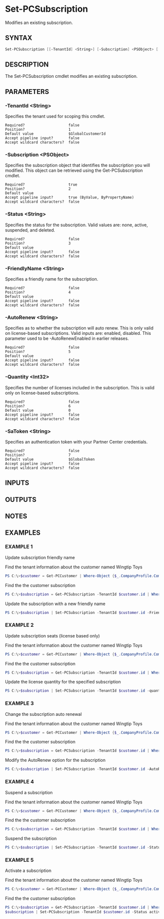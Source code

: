 # Set-PCSubscription

Modifies an existing subscription.

## SYNTAX

```powershell
Set-PCSubscription [[-TenantId] <String>] [-Subscription] <PSObject> [[-Status] <String>] [[-FriendlyName] <String>] [[-AutoRenew] <String>] [[-Quantity] <Int32>] [[-SaToken] <String>] [<CommonParameters>]
```

## DESCRIPTION

The Set-PCSubscription cmdlet modifies an existing subscription.

## PARAMETERS

### -TenantId &lt;String&gt;

Specifies the tenant used for scoping this cmdlet.

```
Required?                    false
Position?                    1
Default value                $GlobalCustomerId
Accept pipeline input?       false
Accept wildcard characters?  false
```
 
### -Subscription &lt;PSObject&gt;

Specifies the subscription object that identifies the subscription you will modified. This object can be retrieved using the Get-PCSubscription cmdlet.

```
Required?                    true
Position?                    2
Default value
Accept pipeline input?       true (ByValue, ByPropertyName)
Accept wildcard characters?  false
```

### -Status &lt;String&gt;

Specifies the status for the subscription. Valid values are: none, active, suspended, and deleted.

```
Required?                    false
Position?                    3
Default value
Accept pipeline input?       false
Accept wildcard characters?  false
```

### -FriendlyName &lt;String&gt;

Specifies a friendly name for the subscription.

```
Required?                    false
Position?                    4
Default value
Accept pipeline input?       false
Accept wildcard characters?  false
```

### -AutoRenew &lt;String&gt;

Specifies as to whether the subscription will auto renew. This is only valid on license-based subscriptions. Valid inputs are: enabled, disabled. This parameter used to be -AutoRenewEnabled in earlier releases.

```
Required?                    false
Position?                    5
Default value
Accept pipeline input?       false
Accept wildcard characters?  false
```

### -Quantity &lt;Int32&gt;

Specifies the number of licenses included in the subscription. This is valid only on license-based subscriptions.

```
Required?                    false
Position?                    6
Default value                0
Accept pipeline input?       false
Accept wildcard characters?  false
```

### -SaToken &lt;String&gt;

Specifies an authentication token with your Partner Center credentials.

```
Required?                    false
Position?                    7
Default value                $GlobalToken
Accept pipeline input?       false
Accept wildcard characters?  false
```

## INPUTS

## OUTPUTS

## NOTES

## EXAMPLES

### EXAMPLE 1

Update subscription friendly name

Find the tenant information about the customer named Wingtip Toys
```powershell
PS C:\>$customer = Get-PCCustomer | Where-Object {$_.CompanyProfile.CompanyName -eq 'Wingtip Toys'}
```

Find the the customer subscription

```powershell
PS C:\>$subscription = Get-PCSubscription -TenantId $customer.id | Where-Object {$_.FriendlyName -eq 'old friendly name'}
```

Update the subscription with a new friendly name

```powershell
PS C:\>$subscription | Set-PCSubscription -TenantId $customer.id -FriendlyName 'New friendly name'
```

### EXAMPLE 2

Update subscription seats (license based only)

Find the tenant information about the customer named Wingtip Toys

```powershell
PS C:\>$customer = Get-PCCustomer | Where-Object {$_.CompanyProfile.CompanyName -eq 'Wingtip Toys'}
```

Find the the customer subscription

```powershell
PS C:\>$subscription = Get-PCSubscription -TenantId $customer.id | Where-Object {$_.FriendlyName -eq 'Office 365 Enterprise E1'}
```

Update the license quantity for the specified subscription

```powershell
PS C:\>$subscription | Set-PCSubscription -TenantId $customer.id -quantity 100
```

### EXAMPLE 3

Change the subscription auto renewal

Find the tenant information about the customer named Wingtip Toys

```powershell
PS C:\>$customer = Get-PCCustomer | Where-Object {$_.CompanyProfile.CompanyName -eq 'Wingtip Toys'}
```

Find the the customer subscription

```powershell
PS C:\>$subscription = Get-PCSubscription -TenantId $customer.id | Where-Object {$_.FriendlyName -eq 'Office 365 Enterprise E1'}
```

Modify the AutoRenew option for the subscription

```powershell
PS C:\>$subscription | Set-PCSubscription -TenantId $customer.id -AutoRenew disabled
```

### EXAMPLE 4

Suspend a subscription

Find the tenant information about the customer named Wingtip Toys

```powershell
PS C:\>$customer = Get-PCCustomer | Where-Object {$_.CompanyProfile.CompanyName -eq 'Wingtip Toys'}
```

Find the the customer subscription

```powershell
PS C:\>$subscription = Get-PCSubscription -TenantId $customer.id | Where-Object {$_.FriendlyName -eq 'Office 365 Enterprise E1'}
```

Suspend the subscription

```powershell
PS C:\>$subscription | Set-PCSubscription -TenantId $customer.id -Status suspended
```

### EXAMPLE 5

Activate a subscription

Find the tenant information about the customer named Wingtip Toys

```powershell
PS C:\>$customer = Get-PCCustomer | Where-Object {$_.CompanyProfile.CompanyName -eq 'Wingtip Toys'}
```

Find the the customer subscription

```powershell
PS C:\>$subscription = Get-PCSubscription -TenantId $customer.id | Where-Object {$_.FriendlyName -eq 'Office 365 Enterprise E1'}
$subscription | Set-PCSubscription -TenantId $customer.id -Status active
```
